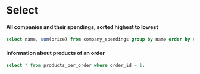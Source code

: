 
# Select 


#### All companies and their spendings, sorted highest to lowest
```sql
select name, sum(price) from company_spendings group by name order by sum(price) desc
```

#### Information about products of an order
```sql
select * from products_per_order where order_id = 1;
```